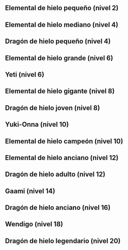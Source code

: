 ## Elemental de hielo pequeño (nivel 2)

## Elemental de hielo mediano (nivel 4)

## Dragón de hielo pequeño (nivel 4)

## Elemental de hielo grande (nivel 6)

## Yeti (nivel 6)

## Elemental de hielo gigante (nivel 8)

## Dragón de hielo joven (nivel 8)

## Yuki-Onna (nivel 10)

## Elemental de hielo campeón (nivel 10)

## Elemental de hielo anciano (nivel 12)

## Dragón de hielo adulto (nivel 12)

## Gaami (nivel 14)

## Dragón de hielo anciano (nivel 16)

## Wendigo (nivel 18)

## Dragón de hielo legendario (nivel 20)